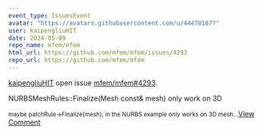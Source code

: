 ```yaml
---
event_type: IssuesEvent
avatar: "https://avatars.githubusercontent.com/u/44470167?"
user: kaipengliuHIT
date: 2024-05-09
repo_name: mfem/mfem
html_url: https://github.com/mfem/mfem/issues/4293
repo_url: https://github.com/mfem/mfem
---
```


<a href='https://github.com/kaipengliuHIT' target='_blank'>kaipengliuHIT</a> open issue <a href='https://github.com/mfem/mfem/issues/4293' target='_blank'>mfem/mfem#4293</a>.

<p>NURBSMeshRules::Finalize(Mesh const& mesh) only work on 3D</p><small>maybe patchRule->Finalize(mesh); in the NURBS example only works on 3D mesh...</small><a href='https://github.com/mfem/mfem/issues/4293' target='_blank'>View Comment</a>